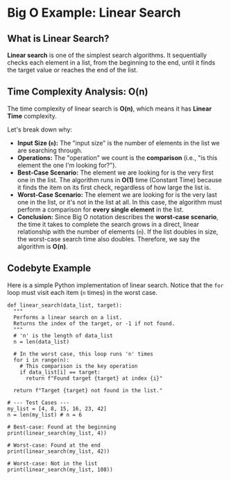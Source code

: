 # Big O Example: Linear Search

## What is Linear Search?

**Linear search** is one of the simplest search algorithms. It sequentially checks each element in a list, from the beginning to the end, until it finds the target value or reaches the end of the list.

## Time Complexity Analysis: O(n)

The time complexity of linear search is **O(n)**, which means it has **Linear Time** complexity.

Let's break down why:

* **Input Size (`n`):** The "input size" is the number of elements in the list we are searching through.
* **Operations:** The "operation" we count is the **comparison** (i.e., "is this element the one I'm looking for?").
* **Best-Case Scenario:** The element we are looking for is the very first one in the list. The algorithm runs in **O(1)** time (Constant Time) because it finds the item on its first check, regardless of how large the list is.
* **Worst-Case Scenario:** The element we are looking for is the very last one in the list, or it's not in the list at all. In this case, the algorithm must perform a comparison for **every single element** in the list.
* **Conclusion:** Since Big O notation describes the **worst-case scenario**, the time it takes to complete the search grows in a direct, linear relationship with the number of elements (`n`). If the list doubles in size, the worst-case search time also doubles. Therefore, we say the algorithm is **O(n)**.



## Codebyte Example

Here is a simple Python implementation of linear search. Notice that the `for` loop must visit each item (`n` times) in the worst case.

```codebyte/python
def linear_search(data_list, target):
  """
  Performs a linear search on a list.
  Returns the index of the target, or -1 if not found.
  """
  # 'n' is the length of data_list
  n = len(data_list)

  # In the worst case, this loop runs 'n' times
  for i in range(n):
    # This comparison is the key operation
    if data_list[i] == target:
      return f"Found target {target} at index {i}"

  return f"Target {target} not found in the list."

# --- Test Cases ---
my_list = [4, 8, 15, 16, 23, 42]
n = len(my_list) # n = 6

# Best-case: Found at the beginning
print(linear_search(my_list, 4)) 

# Worst-case: Found at the end
print(linear_search(my_list, 42)) 

# Worst-case: Not in the list
print(linear_search(my_list, 108))